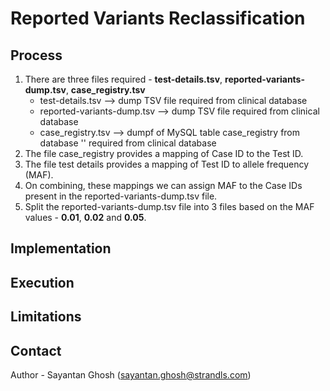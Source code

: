 # Reported Variants Reclassification

## Process
1. There are three files required - **test-details.tsv**, **reported-variants-dump.tsv**, **case_registry.tsv**
	* test-details.tsv --> dump TSV file required from clinical database
	* reported-variants-dump.tsv --> dump TSV file required from clinical database
	* case_registry.tsv --> dumpf of MySQL table case_registry from database '' required from clinical database
2. The file case_registry provides a mapping of Case ID to the Test ID.
3. The file test details provides a mapping of Test ID to allele frequency (MAF).
4. On combining, these mappings we can assign MAF to the Case IDs present in the reported-variants-dump.tsv file.
5. Split the reported-variants-dump.tsv file into 3 files based on the MAF values - **0.01**, **0.02** and **0.05**.

## Implementation

## Execution

## Limitations

## Contact

Author - Sayantan Ghosh (sayantan.ghosh@strandls.com)